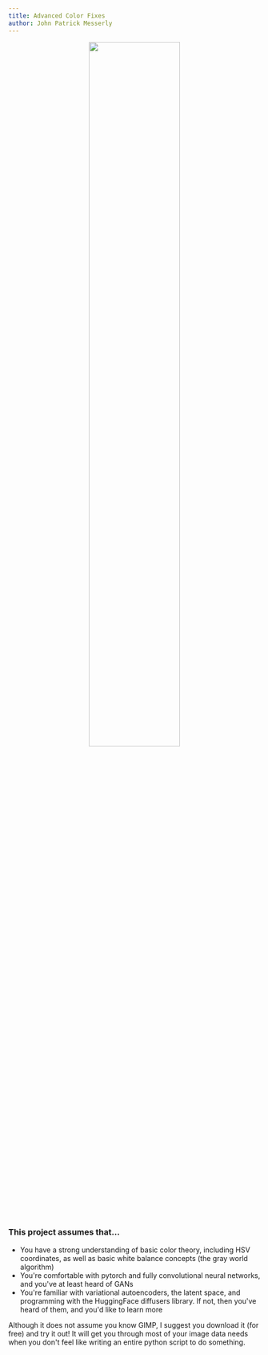 ```yaml
---
title: Advanced Color Fixes
author: John Patrick Messerly 
---
```



<p align="center">
  <img src=https://github.com/messy-bytes/Advanced-ML-Color-Fixes/blob/main/diagrams/model1.png?raw=true" width=60% height=60%/>
</p>


### This project assumes that...

*   You have a strong understanding of basic color theory, including HSV coordinates, as well as basic white balance concepts (the gray world algorithm)
*   You're comfortable with pytorch and fully convolutional neural networks, and you've at least heard of GANs 
*   You're familiar with variational autoencoders, the latent space, and programming with the HuggingFace diffusers library. If not, then you've heard of them, and you'd like to learn more

Although it does not assume you know GIMP, I suggest you download it (for free) and try it out! It will get you through most of your image data needs when you don't feel like writing an entire python script to do something.
